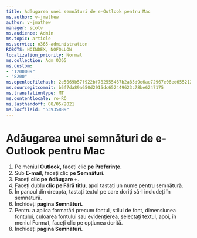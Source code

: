 ```yaml
---
title: Adăugarea unei semnături de e-Outlook pentru Mac
ms.author: v-jmathew
author: v-jmathew
manager: scotv
ms.audience: Admin
ms.topic: article
ms.service: o365-administration
ROBOTS: NOINDEX, NOFOLLOW
localization_priority: Normal
ms.collection: Adm_O365
ms.custom:
- "1200009"
- "8200"
ms.openlocfilehash: 2e5069b57f922bf782555467b2a85d9e6ae72967e06ed655212e8574ed4c091b
ms.sourcegitcommit: b5f7da89a650d2915dc652449623c78be6247175
ms.translationtype: MT
ms.contentlocale: ro-RO
ms.lasthandoff: 08/05/2021
ms.locfileid: "53935889"
---
```

# <a name="add-email-signature-in-outlook-for-mac"></a>Adăugarea unei semnături de e-Outlook pentru Mac

1. Pe meniul **Outlook,** faceți clic **pe Preferințe.**
2. Sub **E-mail,** faceți clic **pe Semnături.**
3. Faceți **clic pe Adăugare +**.
4. Faceți dublu **clic pe Fără titlu**, apoi tastați un nume pentru semnătură.
5. În panoul din dreapta, tastați textul pe care doriți să-l includeți în semnătură.
6. Închideți **pagina Semnături.**
7. Pentru a aplica formatări precum fontul, stilul de font, dimensiunea fontului, culoarea fontului sau evidențierea, selectați textul, apoi, în meniul Format, faceți clic pe opțiunea dorită.
8. Închideți **pagina Semnături.**
